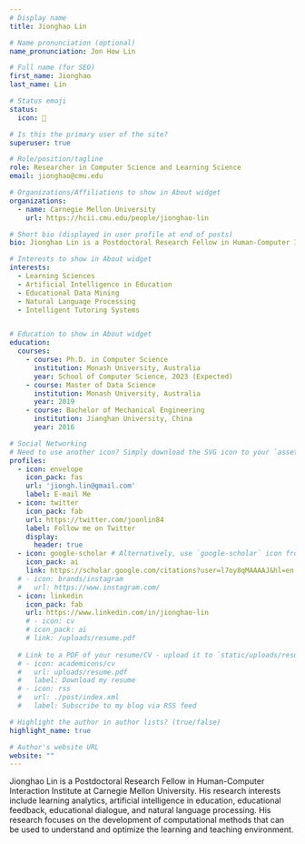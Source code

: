 ```yaml
---
# Display name
title: Jionghao Lin

# Name pronunciation (optional)
name_pronunciation: Jon How Lin

# Full name (for SEO)
first_name: Jionghao
last_name: Lin

# Status emoji
status:
  icon: 🦁

# Is this the primary user of the site?
superuser: true

# Role/position/tagline
role: Researcher in Computer Science and Learning Science
email: jionghao@cmu.edu

# Organizations/Affiliations to show in About widget
organizations:
  - name: Carnegie Mellon University
    url: https://hcii.cmu.edu/people/jionghao-lin

# Short bio (displayed in user profile at end of posts)
bio: Jionghao Lin is a Postdoctoral Research Fellow in Human-Computer Interaction Institute at Carnegie Mellon University. His research interests include learning analytics, artificial intelligence in education, educational feedback, educational dialogue, and natural language processing. His research focuses on the development of computational methods that can be used to understand and optimize the learning and teaching environment.

# Interests to show in About widget
interests:
  - Learning Sciences
  - Artificial Intelligence in Education
  - Educational Data Mining
  - Natural Language Processing
  - Intelligent Tutoring Systems


# Education to show in About widget
education:
  courses:
    - course: Ph.D. in Computer Science
      institution: Monash University, Australia
      year: School of Computer Science, 2023 (Expected)
    - course: Master of Data Science
      institution: Monash University, Australia
      year: 2019
    - course: Bachelor of Mechanical Engineering
      institution: Jianghan University, China
      year: 2016

# Social Networking
# Need to use another icon? Simply download the SVG icon to your `assets/media/icons/` folder.
profiles:
  - icon: envelope
    icon_pack: fas
    url: 'jiongh.lin@gmail.com'
    label: E-mail Me
  - icon: twitter
    icon_pack: fab
    url: https://twitter.com/joonlin84
    label: Follow me on Twitter
    display:
      header: true
  - icon: google-scholar # Alternatively, use `google-scholar` icon from `ai` icon pack
    icon_pack: ai
    link: https://scholar.google.com/citations?user=l7oy8qMAAAAJ&hl=en
  # - icon: brands/instagram
  #   url: https://www.instagram.com/
  - icon: linkedin
    icon_pack: fab
    url: https://www.linkedin.com/in/jionghao-lin
    # - icon: cv
    # icon_pack: ai
    # link: /uploads/resume.pdf
    
  # Link to a PDF of your resume/CV - upload it to `static/uploads/resume.pdf`
  # - icon: academicons/cv
  #   url: uploads/resume.pdf
  #   label: Download my resume
  # - icon: rss
  #   url: ./post/index.xml
  #   label: Subscribe to my blog via RSS feed

# Highlight the author in author lists? (true/false)
highlight_name: true

# Author's website URL
website: ""
---
```


Jionghao Lin is a Postdoctoral Research Fellow in Human-Computer Interaction Institute at Carnegie Mellon University. His research interests include learning analytics, artificial intelligence in education, educational feedback, educational dialogue, and natural language processing. His research focuses on the development of computational methods that can be used to understand and optimize the learning and teaching environment.
